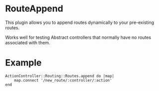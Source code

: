 RouteAppend
===========

This plugin allows you to append routes dynamically to your pre-existing routes.

Works well for testing Abstract controllers that normally have no routes associated with them.

Example
=======

	ActionController::Routing::Routes.append do |map|
		map.connect '/new_route/:controller/:action'
	end

